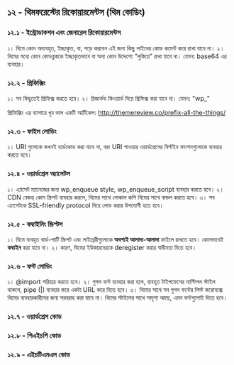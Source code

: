## ১২ - থিমফরেস্টের রিকোয়ারমেন্টস (থিম কোডিং)

### ১২.১ - ইন্ট্রোডাকশন এবং জেনারেল রিকোয়ারমেন্টস

১। থিমে কোন অব্যবহৃত, ইচ্ছাকৃত, বা, পড়ে করবেন এই জন্য কিছু লাইনের কোড কমেন্ট করে রাখা যাবে না।
২। থিমের মধ্যে কোন কোডব্লককে ইচ্ছাকৃতভাবে বা অন্য কোন উদ্দেশ্যে “লুকিয়ে” রাখা যাবে না। যেমন: base64 এর ব্যবহার।

### ১২.২ - প্রিফিক্সিং

১। সব কিছুতেই প্রিফিক্স করতে হবে।
২। রিজার্ভড কিওয়ার্ড দিয়ে প্রিফিক্স করা যাবে না। যেমন: "wp_"

প্রিফিক্সিং এর ব্যাপারে খুব ভাল একটি আর্টিকেল: http://themereview.co/prefix-all-the-things/

### ১২.৩ - ফাইল লোডিং

১। URI গুলোকে কখনই হার্ডকোড করা যাবে না, বরং URI পাওয়ার ওয়ার্ডপ্রেসের বিল্টইন ফাংশনগুলোকে ব্যবহার করতে হবে।

### ১২.৪ - ওয়ার্ডপ্রেস অ্যাসেটস

১। এ্যাসেট ম্যানেজের জন্য wp_enqueue style, wp_enqueue_script ব্যবহার করতে হবে।
২। CDN বেজড্‌ কোন স্ক্রিপট ব্যবহার করলে, থিমের সাথে লোকাল কপি থিমের সাথে বান্ডল করতে হবে।
৩। সব এ্যাসেটকে SSL-friendly protocol দিয়ে লোড করার উপযোগী হতে হবে।

### ১২.৫ - কম্বাইনিং স্ক্রিপ্টস

১। থিমে ব্যবহৃত থার্ড-পার্টি স্ক্রিপট এবং লাইব্রেরীগুলোকে **অবশ্যই আলাদা-আলাদা** ফাইলে রাখতে হবে। কোনভাবেই **কম্বাইন** করা যাবে না।
২। কারণ, থিমের ইউজারদেরকে deregister করার স্বাধীনতা দিতে হবে।

### ১২.৬ - ফন্ট লোডিং

১। @import পরিহার করতে হবে।
২। গুগল ফন্ট ব্যবহার করা হলে, ব্যবহৃত টাইপফেসের মাল্টিপল স্টাইল থাকলে, pipe (|) ব্যবহার করে একটা URL করে দিতে হবে।
৩। থিমের সাথে সব গুগল ফন্টের লিস্ট কম্বোবক্সে থিমের ব্যবহারকারীদের জন্য সরবরাহ করা যাবে না। থিমের স্টাইলের সাথে সাদৃশ্য আছে, এমন ফন্টগুলোই দিতে হবে।

### ১২.৭ - ওয়ার্ডপ্রেস কোড

### ১২.৮ - পিএইচপি কোড

### ১২.৯ - এইচটিএমএল কোড
